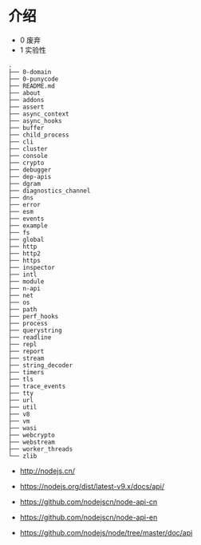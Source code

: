 # 介绍

- 0 废弃
- 1 实验性

```code
.
├── 0-domain
├── 0-punycode
├── README.md
├── about
├── addons
├── assert
├── async_context
├── async_hooks
├── buffer
├── child_process
├── cli
├── cluster
├── console
├── crypto
├── debugger
├── dep-apis
├── dgram
├── diagnostics_channel
├── dns
├── error
├── esm
├── events
├── example
├── fs
├── global
├── http
├── http2
├── https
├── inspector
├── intl
├── module
├── n-api
├── net
├── os
├── path
├── perf_hooks
├── process
├── querystring
├── readline
├── repl
├── report
├── stream
├── string_decoder
├── timers
├── tls
├── trace_events
├── tty
├── url
├── util
├── v8
├── vm
├── wasi
├── webcrypto
├── webstream
├── worker_threads
└── zlib
```

- http://nodejs.cn/
- https://nodejs.org/dist/latest-v9.x/docs/api/

- https://github.com/nodejscn/node-api-cn
- https://github.com/nodejscn/node-api-en
- https://github.com/nodejs/node/tree/master/doc/api
